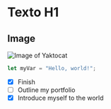 # Texto H1

## Image

![Image of Yaktocat](https://octodex.github.com/images/yaktocat.png)

``` javascript
let myVar = "Hello, world!";
```

- [x] Finish 
- [ ] Outline my portfolio
- [x] Introduce myself to the world
